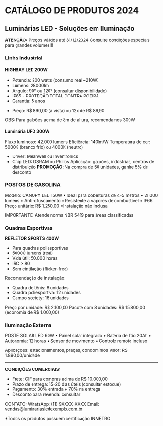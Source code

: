 # CATÁLOGO DE PRODUTOS 2024
## Luminárias LED - Soluções em Iluminação

**ATENÇÃO:** Preços válidos até 31/12/2024
Consulte condições especiais para grandes volumes!!!

### Linha Industrial

#### HIGHBAY LED 200W
- Potencia: 200 watts (consumo real ~210W)
- Lumens: 28000lm
- Angulo: 90° ou 120° (consultar disponibilidade)
- IP65 - PROTEÇÃO TOTAL CONTRA POEIRA
- Garantia: 5 anos
* Preço: R$ 890,00 (à vista) ou 12x de R$ 89,90

OBS: Para galpões acima de 8m de altura, recomendamos 300W

#### Luminária UFO 300W
Fluxo luminoso: 42.000 lumens
Eficiência: 140lm/W
Temperatura de cor: 5000K (branco frio) ou 4000K (neutro)
- Driver: Meanwell ou Inventronics
- Chip LED: OSRAM ou Philips
Aplicação: galpões, indústrias, centros de distribuição
**PROMOÇÃO**: Na compra de 50 unidades, ganhe 5% de desconto

### POSTOS DE GASOLINA

Modelo: CANOPY LED 150W
• Ideal para coberturas de 4-5 metros
• 21.000 lumens
• Anti-ofuscamento
• Resistente a vapores de combustível
• IP66
Preço unitário: R$ 1.250,00
*Instalação não inclusa

IMPORTANTE: Atende norma NBR 5419 para áreas classificadas

### Quadras Esportivas

**REFLETOR SPORTS 400W**
- Para quadras poliesportivas
- 56000 lumens (real)
- Vida útil: 50.000 horas
- IRC > 80
- Sem cintilação (flicker-free)

Recomendação de instalação:
- Quadra de tênis: 8 unidades
- Quadra poliesportiva: 12 unidades
- Campo society: 16 unidades

Preço por unidade: R$ 2.100,00
Pacote com 8 unidades: R$ 15.800,00 (economia de R$ 1.000,00)

### Iluminação Externa

POSTE SOLAR LED 60W
• Painel solar integrado
• Bateria de lítio 20Ah
• Autonomia: 12 horas
• Sensor de movimento
• Controle remoto incluso

Aplicações: estacionamentos, praças, condomínios
Valor: R$ 1.890,00/unidade

---

**CONDIÇÕES COMERCIAIS:**
- Frete: CIF para compras acima de R$ 10.000,00
- Prazo de entrega: 15-20 dias úteis (consultar estoque)
- Pagamento: 30% entrada + 70% na entrega
- Desconto para revenda: consultar

CONTATO:
WhatsApp: (11) 9XXXX-XXXX
Email: vendas@luminariasledexemplo.com.br

*Todos os produtos possuem certificação INMETRO

